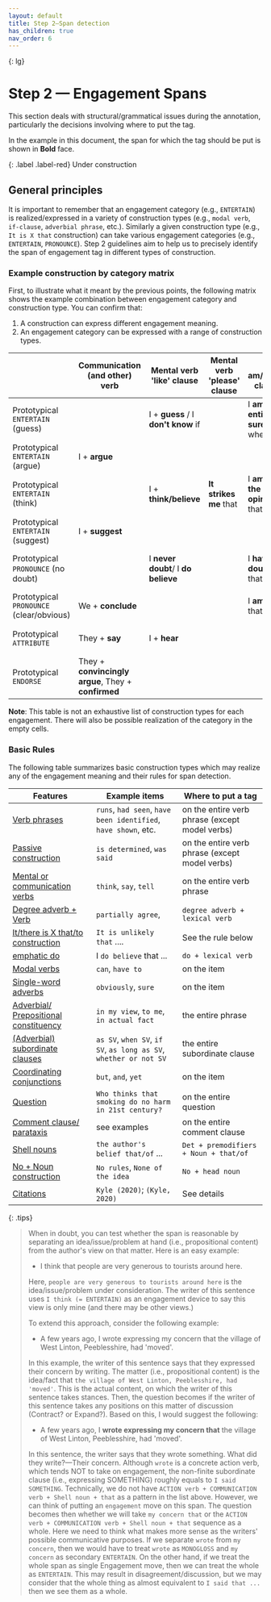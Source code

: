 ```yaml
---
layout: default
title: Step 2–Span detection
has_children: true
nav_order: 6
---
```


{: lg}

# Step 2 — Engagement Spans

This section deals with structural/grammatical issues during the annotation, particularly the decisions involving where to put the tag. 

In the example in this document, the span for which the tag should be put is shown in **Bold** face. 

{: .label .label-red}
Under construction


## General principles

It is important to remember that an engagement category (e.g., `ENTERTAIN`) is realized/expressed in a variety of construction types (e.g., `modal verb`, `if-clause`, `adverbial phrase`, etc.). 
Similarly a given construction type (e.g., `It is X that` construction) can take various engagement categories (e.g., `ENTERTAIN`, `PRONOUNCE`).
Step 2 guidelines aim to help us to precisely identify the span of engagement tag in different types of construction. 

### Example construction by category matrix

First, to illustrate what it meant by the previous points, the following matrix shows the example combination between engagement category and construction type. You can confirm that:

1. A construction can express different engagement meaning.
2. An engagement category can be expressed with a range of construction types.


|                                          | Communication (and other) verb                      | Mental verb 'like' clause           | Mental verb 'please' clause | "I am/have" clause                 | "It/there is x that/to" clause                           | Prep. phrase                 | Adv. gp; Prep. Phrase         | Predicator               | Nominalization                      |                                          |
| ---------------------------------------- | --------------------------------------------------- | ----------------------------------- | --------------------------- | ---------------------------------- | -------------------------------------------------------- | ---------------------------- | ----------------------------- | ------------------------ | ----------------------------------- | ---------------------------------------- |
| Prototypical `ENTERTAIN` (guess)         |                                                     | I + **guess** / I **don't know** if |                             | I **am not entirely sure** whether |                                                          |                              | `presumably`                  |                          | **my assumption/impression** (that) | Prototypical `ENTERTAIN` (guess)         |
| Prototypical `ENTERTAIN` (argue)         | I + **argue**                                       |                                     |                             |                                    | **It is arguable** that                                  |                              | **arguably**                  |                          | **our argument** (that)             | Prototypical `ENTERTAIN` (argue)         |
| Prototypical `ENTERTAIN` (think)         |                                                     | I + **think/believe**               | **It strikes me** that      | I **am of the opinion** that       | **It is possible** that, **There is a probability** that | **in my opinion**, **to me** | **perhaps**, **probably**     | X **is likely** to       | **my opinion**,                     | Prototypical `ENTERTAIN` (think)         |
| Prototypical `ENTERTAIN` (suggest)       | I + **suggest**                                     |                                     |                             |                                    |                                                          |                              | **tentatively**               |                          | **our proposal** (that)             | Prototypical `ENTERTAIN` (suggest)       |
| Prototypical `PRONOUNCE` (no doubt)      |                                                     | I **never doubt**/ I **do believe** |                             | I **have no doubt** that           | **There is no doubt** that, **it is indubitable** that   |                              | **indubitably**, **no doubt** |                          |                                     | Prototypical `PRONOUNCE` (no doubt)      |
| Prototypical `PRONOUNCE` (clear/obvious) | We + **conclude**                                   |                                     |                             | I **am sure** that                 | **It is clear** that                                     |                              | **clearly**, **obviously**    |                          |                                     | Prototypical `PRONOUNCE` (clear/obvious) |
| Prototypical `ATTRIBUTE`                 | They + **say**                                      | I + **hear**                        |                             |                                    | **It is said/reported** that                             | **According to X**           | **reportedly**, **allegedly** | X **is said/rumored** to | **their assertion/proposal** that   | Prototypical `ATTRIBUTE`                 |
| Prototypical `ENDORSE`                   | They + **convincingly argue**, They + **confirmed** |                                     |                             |                                    | **There is mounting evidence** that                      |                              |                               | X **is demonstrated** to |                                     | Prototypical `ENDORSE`                   |

**Note**: This table is not an exhaustive list of construction types for each engagement. There will also be possible realization of the category in the empty cells.

### Basic Rules

The following table summarizes basic construction types which may realize any of the engagement meaning and their rules for span detection. 

| Features                                                                                                                 | Example items                                                     | Where to put a tag                             |
| ------------------------------------------------------------------------------------------------------------------------ | ----------------------------------------------------------------- | ---------------------------------------------- |
| [Verb phrases](#verb-phrases)                                                                                            | `runs`, `had seen`, `have been identified`, `have shown`, etc.    | on the entire verb phrase (except model verbs) |
| [Passive construction](#passive-construction)                                                                            | `is determined`, `was said`                                       | on the entire verb phrase (except model verbs) |
| [Mental or communication verbs](#mental-or-communication-verbs)                                                          | `think`, `say`, `tell`                                            | on the entire verb phrase                      |
| [Degree adverb + Verb](#degree-adverb--lexical-verb)                                                                     | `partially agree`,                                                | `degree adverb + lexical verb`                 |
| [It/there is X that/to construction](#it-is-x-thatto-as-interpersonal-metaphor)                                          | `It is unlikely that` ....                                        | See the rule below                             |
| [emphatic do](#emphatic-do)                                                                                              | I `do believe` that ...                                           | `do + lexical verb`                            |
| [Modal verbs](#modal-verbs)                                                                                              | `can`, `have to`                                                  | on the item                                    |
| [Single-word adverbs](#single-word-adverbs)                                                                              | `obviously`, `sure`                                               | on the item                                    |
| [Adverbial/ Prepositional constituency](#multi-word-adverbs-adverbial-and-prepositional-constituency)                    | `in my view`, `to me`, `in actual fact`                           | the entire phrase                              |
| [(Adverbial) subordinate clauses](#subordinate-clauseincluding-both-single-word-and-multi-word-subordinate-conjunctions) | `as SV`, `when SV`, `if SV`, `as long as SV`, `whether or not SV` | the entire subordinate clause                  |
| [Coordinating conjunctions](#coordinating-conjunctions)                                                                  | `but`, `and`, `yet`                                               | on the item                                    |
| [Question](#questions)                                                                                                   | `Who thinks that smoking do no harm in 21st century?`             | on the entire question                         |
| [Comment clause/ parataxis](#comment-clauseparataxis)                                                                    | see examples                                                      | on the entire comment clause                   |
| [Shell nouns](#nominalized-construction)                                                                                 | `the author's belief that/of` ...                                 | `Det + premodifiers + Noun + that/of`          |
| [No + Noun construction](#no--noun-construction)                                                                         | `No rules`, `None of the idea`                                    | `No + head noun`                               |
| [Citations](#citations)                                                                                                  | `Kyle (2020)`; `(Kyle, 2020)`                                     | See details                                    |





{: .tips}
>When in doubt, you can test whether the span is reasonable by separating an idea/issue/problem at hand (i.e., propositional content) from the author's view on that matter.
> Here is an easy example:
> - I think that people are very generous to tourists around here.
>
> Here, `people are very generous to tourists around here` is the idea/issue/problem under consideration. The writer of this sentence uses `I think (= ENTERTAIN)` as an engagement device to say this view is only mine (and there may be other views.)
> 
>To extend this approach, consider the following example:
> - A few years ago, I wrote expressing my concern that the village of West Linton, Peeblesshire, had 'moved'.
>
> In this example, the writer of this sentence says that they expressed their concern by writing. The matter (i.e., propositional content) is the idea/fact that `the village of West Linton, Peeblesshire, had 'moved'`.
> This is the actual content, on which the writer of this sentence takes stances. Then, the question becomes if the writer of this sentence takes any positions on this matter of discussion (Contract? or Expand?). 
> Based on this, I would suggest the following:
>
>- A few years ago, I **wrote expressing my concern that** the village of West Linton, Peeblesshire, had 'moved'.
>
> In this sentence, the writer says that they wrote something. What did they write?—Their concern. Although `wrote` is a concrete action verb, which tends NOT to take on engagement, the non-finite subordinate clause (i.e., expressing SOMETHING) roughly equals to `I said SOMETHING`. Technically, we do not have `ACTION verb + COMMUNICATION verb + Shell noun + that` as a pattern in the list above. However, we can think of putting an `engagement` move on this span. The question becomes then whether we will take `my concern that` or the `ACTION verb + COMMUNICATION verb + Shell noun + that` sequence as a whole. Here we need to think what makes more sense as the writers' possible communicative purposes. If we separate `wrote` from `my concern`, then we would have to treat `wrote` as `MONOGLOSS` and `my concern` as secondary `ENTERTAIN`. On the other hand, if we treat the whole span as single Engagement move, then we can treat the whole as `ENTERTAIN`. This may result in disagreement/discussion, but we may consider that the whole thing as almost equivalent to `I said that ...` then we see them as a whole.